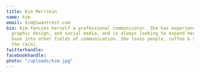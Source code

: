 ```yaml
---
title: Kim Merrikin
name: kim
email: kim@iwantrest.com
bio: Kim fancies herself a professional communicator. She has experience in writing,
  graphic design, and social media, and is always looking to expand her knowledge
  base into other fields of communication. She loves people, coffee & Seattle (including
  the rain).
twitterhandle: 
facebookhandle: 
photo: "/uploads/kim.jpg"
---
```


